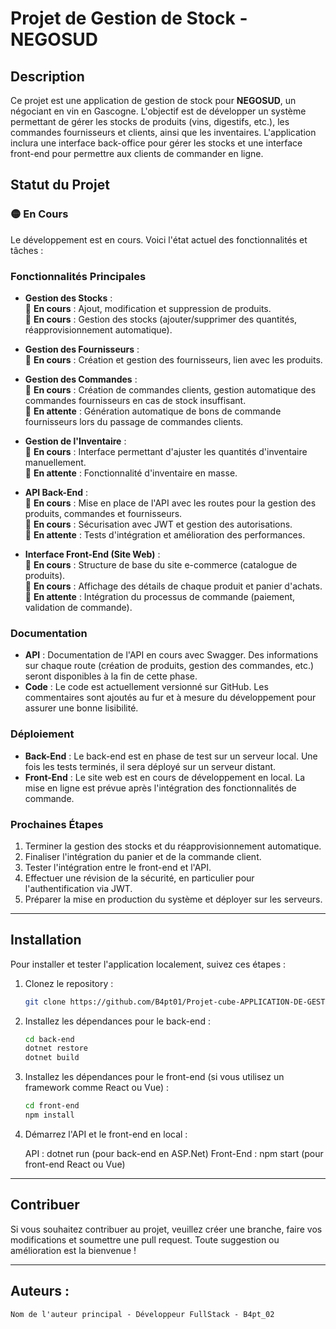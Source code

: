 # Projet de Gestion de Stock - NEGOSUD

## Description

Ce projet est une application de gestion de stock pour **NEGOSUD**, un négociant en vin en Gascogne. L'objectif est de développer un système permettant de gérer les stocks de produits (vins, digestifs, etc.), les commandes fournisseurs et clients, ainsi que les inventaires. L'application inclura une interface back-office pour gérer les stocks et une interface front-end pour permettre aux clients de commander en ligne.

## Statut du Projet

### 🟡 **En Cours**

Le développement est en cours. Voici l'état actuel des fonctionnalités et tâches :

### Fonctionnalités Principales

- **Gestion des Stocks** :  
  🔄 **En cours** : Ajout, modification et suppression de produits.  
  🔄 **En cours** : Gestion des stocks (ajouter/supprimer des quantités, réapprovisionnement automatique).
- **Gestion des Fournisseurs** :  
  🔄 **En cours** : Création et gestion des fournisseurs, lien avec les produits.

- **Gestion des Commandes** :  
  🔄 **En cours** : Création de commandes clients, gestion automatique des commandes fournisseurs en cas de stock insuffisant.  
  🚧 **En attente** : Génération automatique de bons de commande fournisseurs lors du passage de commandes clients.
- **Gestion de l'Inventaire** :  
  🔄 **En cours** : Interface permettant d'ajuster les quantités d'inventaire manuellement.  
  🚧 **En attente** : Fonctionnalité d'inventaire en masse.

- **API Back-End** :  
  🔄 **En cours** : Mise en place de l'API avec les routes pour la gestion des produits, commandes et fournisseurs.  
  🔄 **En cours** : Sécurisation avec JWT et gestion des autorisations.  
  🚧 **En attente** : Tests d'intégration et amélioration des performances.

- **Interface Front-End (Site Web)** :  
  🔄 **En cours** : Structure de base du site e-commerce (catalogue de produits).  
  🔄 **En cours** : Affichage des détails de chaque produit et panier d'achats.  
  🚧 **En attente** : Intégration du processus de commande (paiement, validation de commande).

### Documentation

- **API** : Documentation de l'API en cours avec Swagger. Des informations sur chaque route (création de produits, gestion des commandes, etc.) seront disponibles à la fin de cette phase.
- **Code** : Le code est actuellement versionné sur GitHub. Les commentaires sont ajoutés au fur et à mesure du développement pour assurer une bonne lisibilité.

### Déploiement

- **Back-End** : Le back-end est en phase de test sur un serveur local. Une fois les tests terminés, il sera déployé sur un serveur distant.
- **Front-End** : Le site web est en cours de développement en local. La mise en ligne est prévue après l'intégration des fonctionnalités de commande.

### Prochaines Étapes

1. Terminer la gestion des stocks et du réapprovisionnement automatique.
2. Finaliser l'intégration du panier et de la commande client.
3. Tester l'intégration entre le front-end et l'API.
4. Effectuer une révision de la sécurité, en particulier pour l'authentification via JWT.
5. Préparer la mise en production du système et déployer sur les serveurs.

---

## Installation

Pour installer et tester l'application localement, suivez ces étapes :

1.  Clonez le repository :
    ```bash
    git clone https://github.com/B4pt01/Projet-cube-APPLICATION-DE-GESTION-DE-STOCK.git
    ```
2.  Installez les dépendances pour le back-end :

    ```bash
    cd back-end
    dotnet restore
    dotnet build
    ```

3.  Installez les dépendances pour le front-end (si vous utilisez un framework comme React ou Vue) :

    ```bash
    cd front-end
    npm install

    ```

4.  Démarrez l'API et le front-end en local :

    API : dotnet run (pour back-end en ASP.Net)
    Front-End : npm start (pour front-end React ou Vue)

---

## Contribuer

Si vous souhaitez contribuer au projet, veuillez créer une branche, faire vos modifications et soumettre une pull request. Toute suggestion ou amélioration est la bienvenue !

---

## Auteurs :

    Nom de l'auteur principal - Développeur FullStack - B4pt_02
